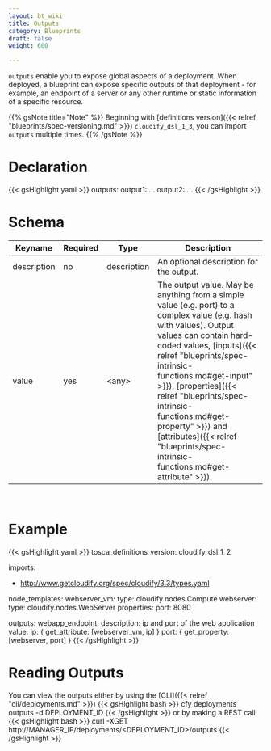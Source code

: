 ```yaml
---
layout: bt_wiki
title: Outputs
category: Blueprints
draft: false
weight: 600

---
```


`outputs` enable you to expose global aspects of a deployment. When deployed, a blueprint can expose specific outputs of that deployment - for example, an endpoint of a server or any other runtime or static information of a specific resource.

{{% gsNote title="Note" %}}
Beginning with [definitions version]({{< relref "blueprints/spec-versioning.md" >}}) `cloudify_dsl_1_3`, you can import `outputs` multiple times.
{{% /gsNote %}}

# Declaration

{{< gsHighlight  yaml >}}
outputs:
  output1:
    ...
  output2:
    ...
{{< /gsHighlight >}}

# Schema

Keyname     | Required | Type        | Description
----------- | -------- | ----        | -----------
description | no       | description | An optional description for the output.
value       | yes      | \<any\>     | The output value. May be anything from a simple value (e.g. port) to a complex value (e.g. hash with values). Output values can contain hard-coded values, [inputs]({{< relref "blueprints/spec-intrinsic-functions.md#get-input" >}}), [properties]({{< relref "blueprints/spec-intrinsic-functions.md#get-property" >}}) and [attributes]({{< relref "blueprints/spec-intrinsic-functions.md#get-attribute" >}}).

<br>

# Example

{{< gsHighlight  yaml >}}
tosca_definitions_version: cloudify_dsl_1_2

imports:
  - http://www.getcloudify.org/spec/cloudify/3.3/types.yaml

node_templates:
  webserver_vm:
    type: cloudify.nodes.Compute
  webserver:
    type: cloudify.nodes.WebServer
    properties:
        port: 8080

outputs:
    webapp_endpoint:
        description: ip and port of the web application
        value:
            ip: { get_attribute: [webserver_vm, ip] }
            port: { get_property: [webserver, port] }
{{< /gsHighlight >}}

# Reading Outputs
You can view the outputs either by using the [CLI]({{< relref "cli/deployments.md" >}})
{{< gsHighlight  bash  >}}
cfy deployments outputs -d DEPLOYMENT_ID
{{< /gsHighlight >}}
or by making a REST call
{{< gsHighlight  bash  >}}
curl -XGET http://MANAGER_IP/deployments/<DEPLOYMENT_ID>/outputs
{{< /gsHighlight >}}
